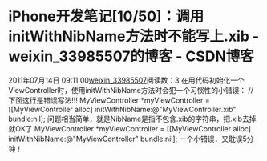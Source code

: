 # iPhone开发笔记[10/50]：调用initWithNibName方法时不能写上.xib - weixin_33985507的博客 - CSDN博客
2011年07月14日 09:11:00[weixin_33985507](https://me.csdn.net/weixin_33985507)阅读数：3
在用代码初始化一个ViewController时，使用initWithNibName方法时会犯一个习惯性的小错误：
// 下面这行是错误写法!!!
MyViewController *myViewController = [[MyViewController alloc] initWithNibName:@"MyViewController.xib" bundle:nil];
问题相当简单，就是NibName是指不包含.xib的字符串，把.xib去掉就OK了
MyViewController *myViewController = [[MyViewController alloc] initWithNibName:@"MyViewController" bundle:nil];
一个小错误，又耽误5分钟！
